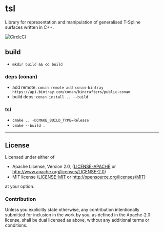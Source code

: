 # tsl
Library for representation and manipulation of generalised T-Spline surfaces written in C++.

[![CircleCI](https://circleci.com/gh/jovobe/tsl.svg?style=svg)](https://circleci.com/gh/jovobe/tsl)

## build
- `mkdir build && cd build`

### deps (conan)
- add remote: `conan remote add conan-bintray https://api.bintray.com/conan/bincrafters/public-conan`
- build deps: `conan install .. --build`

### tsl
- `cmake .. -DCMAKE_BUILD_TYPE=Release`
- `cmake --build .`

---

## License

Licensed under either of

 * Apache License, Version 2.0, ([LICENSE-APACHE](LICENSE-APACHE) or http://www.apache.org/licenses/LICENSE-2.0)
 * MIT license ([LICENSE-MIT](LICENSE-MIT) or http://opensource.org/licenses/MIT)

at your option.

### Contribution

Unless you explicitly state otherwise, any contribution intentionally submitted
for inclusion in the work by you, as defined in the Apache-2.0 license, shall
be dual licensed as above, without any additional terms or conditions.
